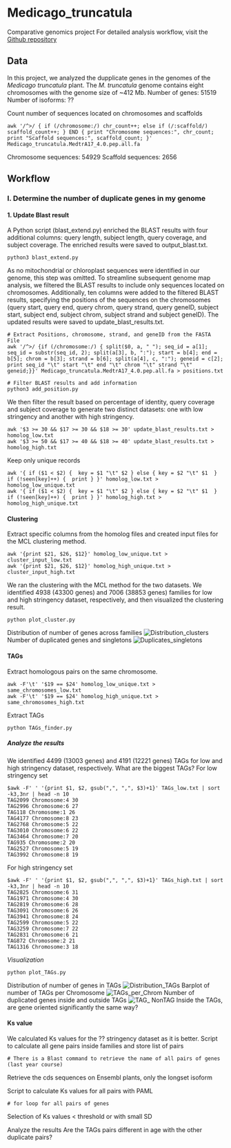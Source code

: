 # Medicago_truncatula
 Comparative genomics project
 For detailed analysis workflow, visit the [Github repository](https://github.com/Lily1797/Medicago_truncatula.git)

## Data
In this project, we analyzed the dupplicate genes in the genomes of the *Medicago truncatula* plant. The *M. truncatula* genome contains eight chromosomes with the genome size of ~412 Mb.
Number of genes: 51519
Number of isoforms: ??

Count number of sequences located on chromosomes and scaffolds
```
awk '/^>/ { if (/chromosome:/) chr_count++; else if (/:scaffold/) scaffold_count++; } END { print "Chromosome sequences:", chr_count; print "Scaffold sequences:", scaffold_count; }' Medicago_truncatula.MedtrA17_4.0.pep.all.fa
```
Chromosome sequences: 54929
Scaffold sequences: 2656

## Workflow
### I.	Determine the number of duplicate genes in my genome
#### 1. Update Blast result
A Python script (blast_extend.py) enriched the BLAST results with four additional columns: query length, subject length, query coverage, and subject coverage. The enriched results were saved to output_blast.txt.
```
python3 blast_extend.py
```
As no mitochondrial or chloroplast sequences were identified in our genome, this step was omitted. To streamline subsequent genome map analysis, we filtered the BLAST results to include only sequences located on chromosomes. Additionally, ten columns were added to the filtered BLAST results, specifying the positions of the sequences on the chromosomes (query start, query end, query chrom, query strand, query geneID, subject start, subject end, subject chrom, subject strand and subject geneID). The updated results were saved to update_blast_results.txt.
```
# Extract Positions, chromosome, strand, and geneID from the FASTA File
awk '/^>/ {if (/chromosome:/) { split($0, a, " "); seq_id = a[1]; seq_id = substr(seq_id, 2); split(a[3], b, ":"); start = b[4]; end = b[5]; chrom = b[3]; strand = b[6]; split(a[4], c, ":"); geneid = c[2]; print seq_id "\t" start "\t" end "\t" chrom "\t" strand "\t" geneid;}}' Medicago_truncatula.MedtrA17_4.0.pep.all.fa > positions.txt

# Filter BLAST results and add information
python3 add_position.py
```
We then filter the result based on percentage of identity, query coverage and subject coverage to generate two distinct datasets: one with low stringency and another with high stringency.
```
awk '$3 >= 30 && $17 >= 30 && $18 >= 30' update_blast_results.txt > homolog_low.txt
awk '$3 >= 50 && $17 >= 40 && $18 >= 40' update_blast_results.txt > homolog_high.txt
```
Keep only unique records
```
awk '{ if ($1 < $2) {  key = $1 "\t" $2 } else { key = $2 "\t" $1  } if (!seen[key]++) {  print } }' homolog_low.txt > homolog_low_unique.txt
awk '{ if ($1 < $2) {  key = $1 "\t" $2 } else { key = $2 "\t" $1  } if (!seen[key]++) {  print } }' homolog_high.txt > homolog_high_unique.txt
```

#### Clustering
Extract specific columns from the homolog files and created input files for the MCL clustering method.
```
awk '{print $21, $26, $12}' homolog_low_unique.txt > cluster_input_low.txt
awk '{print $21, $26, $12}' homolog_high_unique.txt > cluster_input_high.txt
```
We ran the clustering with the MCL method for the two datasets. We identified 4938 (43300 genes) and 7006 (38853 genes) families for low and high stringency dataset, respectively, and then visualized the clustering result.
```
python plot_cluster.py
```
Distribution of number of genes across families
![Distribution_clusters](./figures/cluster_distribution.png)
Number of duplicated genes and singletons
![Duplicates_singletons](./figures/dup_single.png)

#### TAGs
Extract homologous pairs on the same chromosome.
```
awk -F'\t' '$19 == $24' homolog_low_unique.txt > same_chromosomes_low.txt
awk -F'\t' '$19 == $24' homolog_high_unique.txt > same_chromosomes_high.txt
```
Extract TAGs 
```
python TAGs_finder.py
```

##### Analyze the results
We identified 4499 (13003 genes) and 4191 (12221 genes) TAGs for low and high stringency dataset, respectively.
What are the biggest TAGs?
  For low stringency set
```
$awk -F' ' '{print $1, $2, gsub(",", ",", $3)+1}' TAGs_low.txt | sort -k3,3nr | head -n 10
TAG2099 Chromosome:4 30
TAG2996 Chromosome:6 27
TAG118 Chromosome:1 26
TAG4177 Chromosome:8 23
TAG2768 Chromosome:5 22
TAG3010 Chromosome:6 22
TAG3464 Chromosome:7 20
TAG935 Chromosome:2 20
TAG2527 Chromosome:5 19
TAG3992 Chromosome:8 19
```
  For high stringency set
```
$awk -F' ' '{print $1, $2, gsub(",", ",", $3)+1}' TAGs_high.txt | sort -k3,3nr | head -n 10
TAG2825 Chromosome:6 31
TAG1971 Chromosome:4 30
TAG2819 Chromosome:6 28
TAG3091 Chromosome:6 26
TAG3941 Chromosome:8 24
TAG2599 Chromosome:5 22
TAG3259 Chromosome:7 22
TAG2831 Chromosome:6 21
TAG872 Chromosome:2 21
TAG1316 Chromosome:3 18
```
*Visualization*
```
python plot_TAGs.py
```
Distribution of number of genes in TAGs
![Distribution_TAGs](./figures/gene_distribution.png)
Barplot of number of TAGs per Chromosome
![TAGs_per_Chrom](./figures/tag_per_chrom.png)
Number of duplicated genes inside and outside TAGs
![TAG_ NonTAG](./figures/tag_nontag.png)
Inside the TAGs, are gene oriented significantly the same way?


#### Ks value
We calculated Ks values for the ?? stringency dataset as it is better.
Script to calculate all gene pairs inside families and store list of pairs
```
# There is a Blast command to retrieve the name of all pairs of genes (last year course) 
```
Retrieve the cds sequences on Ensembl plants, only the longset isoform

Script to calculate Ks values for all pairs with PAML
```{bash}
# for loop for all pairs of genes

```
Selection of Ks values < threshold  or with small SD

Analyze the results
Are the TAGs pairs different in age with the other duplicate pairs?

